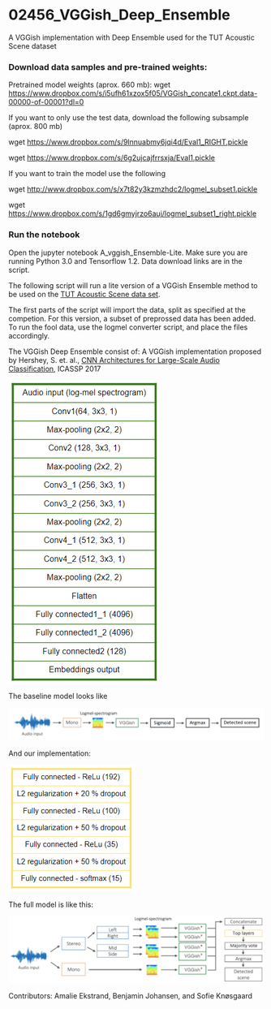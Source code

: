 # 02456_VGGish_Deep_Ensemble
A VGGish implementation with Deep Ensemble used for the TUT Acoustic Scene dataset

### Download data samples and pre-trained weights:
Pretrained model weights (aprox. 660 mb):
wget https://www.dropbox.com/s/i5ufh61xzox5f05/VGGish_concate1.ckpt.data-00000-of-00001?dl=0

If you want to only use the test data, download the following subsample (aprox. 800 mb)

wget https://www.dropbox.com/s/9lnnuabmy6jqi4d/Eval1_RIGHT.pickle

wget https://www.dropbox.com/s/6g2ujcajfrrsxja/Eval1.pickle

If you want to train the model use the following

wget http://www.dropbox.com/s/x7t82y3kzmzhdc2/logmel_subset1.pickle

wget https://www.dropbox.com/s/1gd6gmyjrzo6auj/logmel_subset1_right.pickle



### Run the notebook
Open the jupyter notebook A_vggish_Ensemble-Lite. Make sure you are running Python 3.0 and Tensorflow 1.2.
Data download links are in the script.

The following script will run a lite version of a VGGish Ensemble method to be used on the [TUT Acoustic Scene data set](cs.tut.fi/sgn/arg/dcase2017/challenge/task-acoustic-scene-classification-results#). 

The first parts of the script will import the data, split as specified at the competion. For this version, a subset of preprossed data has been added. To run the fool data, use the logmel converter script, and place the files accordingly.

The VGGish Deep Ensemble consist of:
A VGGish implementation proposed by Hershey, S. et. al., [CNN Architectures for Large-Scale Audio Classification](https://research.google.com/pubs/pub45611.html), ICASSP 2017
 
![VGGish implementation](https://github.com/benjaminjohansen/02456_VGGihs_Deep_Ensemble/blob/master/figs/VGGish.PNG)

The baseline model looks like

![Baseline](https://github.com/benjaminjohansen/02456_VGGihs_Deep_Ensemble/blob/master/figs/flowchart_baseline.png)

And our implementation:

![Deep Ensemble](https://github.com/benjaminjohansen/02456_VGGihs_Deep_Ensemble/blob/master/figs/Toplayers.PNG)

The full model is like this:

![final flowchart](https://github.com/benjaminjohansen/02456_VGGihs_Deep_Ensemble/blob/master/figs/flowchart_final.png)

Contributors:
Amalie Ekstrand, Benjamin Johansen, and Sofie Knøsgaard
